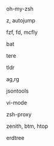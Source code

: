 oh-my-zsh

z, autojump

fzf, fd, mcfly

bat

tere

tldr

ag,rg

jsontools 

vi-mode

zsh-proxy

zenith, btm, htop

erdtree
